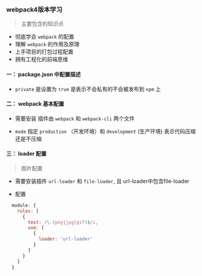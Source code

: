 ### webpack4版本学习

> 主要包含的知识点
- 彻底学会 `webpack` 的配置
- 理解 `webpack` 的作用及原理
- 上手项目的打包过程配置
- 拥有工程化的前端思维

#### 一： package.json 中配置描述

- `private` 是设置为 `true` 是表示不会私有的不会被发布到 `npm` 上

#### 二： webpack 基本配置

- 需要安装 插件由 `webpack` 和 `webpack-cli` 两个文件

- `mode` 指定 `production` （开发环境）和 `development` (生产环境) 表示代码压缩还是不压缩

#### 三： loader 配置

> 图片配置

- 需要安装插件 `url-loader` 和 `file-loader`, 且 url-loader中包含file-loader

- 配置

```javascript
  module: {
    rules: [
      {
        test: /\.(png|jpg|gif)$/i,
        use: [
          {
            loader: 'url-loader'
          } 
        ] 
      }
    ]
  }
```
